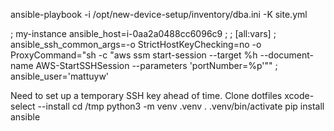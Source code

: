 ansible-playbook -i /opt/new-device-setup/inventory/dba.ini -K site.yml

; my-instance ansible_host=i-0aa2a0488cc6096c9
;
; [all:vars]
; ansible_ssh_common_args=-o StrictHostKeyChecking=no -o ProxyCommand="sh -c \"aws ssm start-session --target %h --document-name AWS-StartSSHSession --parameters 'portNumber=%p'\""
; ansible_user='mattuyw'

Need to set up a temporary SSH key ahead of time.
Clone dotfiles
xcode-select --install
cd /tmp
python3 -m venv .venv
. .venv/bin/activate
pip install ansible
